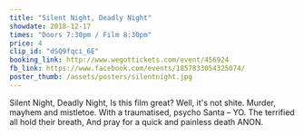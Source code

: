 ```yaml
---
title: "Silent Night, Deadly Night"
showdate: 2018-12-17
times: "Doors 7:30pm / Film 8:30pm"
price: 4
clip_id: "dSQ9fqci_6E"
booking_link: http://www.wegottickets.com/event/456924
fb_link: https://www.facebook.com/events/1857833054325074/
poster_thumb: /assets/posters/silentnight.jpg
---
```

Silent Night, 
Deadly Night, 
Is this film great?
Well, it's not shite.
Murder, mayhem and mistletoe.
With a traumatised, psycho Santa – YO.
The terrified all hold their breath,
And pray for a quick and painless death
ANON.